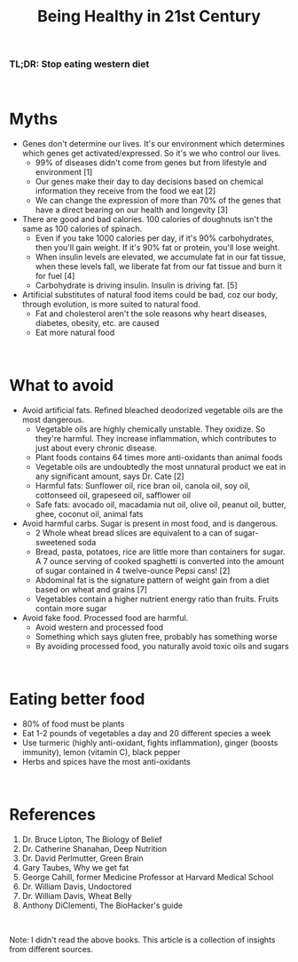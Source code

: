 <h1 align="center"> Being Healthy in 21st Century </h1>

<br>

### TL;DR: Stop eating western diet

<br>

# Myths

* Genes don't determine our lives. It's our environment which determines which genes get activated/expressed. So it's we who control our lives.
  * 99% of diseases didn't come from genes but from lifestyle and environment [1]
  * Our genes make their day to day decisions based on chemical information they receive from the food we eat [2]
  * We can change the expression of more than 70% of the genes that have a direct bearing on our health and longevity [3]
* There are good and bad calories. 100 calories of doughnuts isn't the same as 100 calories of spinach.
  * Even if you take 1000 calories per day, if it's 90% carbohydrates, then you'll gain weight. If it's 90% fat or protein, you'll lose weight.
  * When insulin levels are elevated, we accumulate fat in our fat tissue, when these levels fall, we liberate fat from our fat tissue and burn it for fuel [4]
  * Carbohydrate is driving insulin. Insulin is driving fat. [5]
* Artificial substitutes of natural food items could be bad, coz our body, through evolution, is more suited to natural food.
  * Fat and cholesterol aren't the sole reasons why heart diseases, diabetes, obesity, etc. are caused
  * Eat more natural food

<br>

# What to avoid

* Avoid artificial fats. Refined bleached deodorized vegetable oils are the most dangerous.
  * Vegetable oils are highly chemically unstable. They oxidize. So they're harmful. They increase inflammation, which contributes to just about every chronic disease. 
  * Plant foods contains 64 times more anti-oxidants than animal foods
  * Vegetable oils are undoubtedly the most unnatural product we eat in any significant amount, says Dr. Cate [2]
  * Harmful fats: Sunflower oil, rice bran oil, canola oil, soy oil, cottonseed oil, grapeseed oil, safflower oil
  * Safe fats: avocado oil, macadamia nut oil, olive oil, peanut oil, butter, ghee, coconut oil, animal fats
* Avoid harmful carbs. Sugar is present in most food, and is dangerous.
  * 2 Whole wheat bread slices are equivalent to a can of sugar-sweetened soda
  * Bread, pasta, potatoes, rice are little more than containers for sugar. A 7 ounce serving of cooked spaghetti is converted into the amount of sugar contained in 4 twelve-ounce Pepsi cans! [2]
  * Abdominal fat is the signature pattern of weight gain from a diet based on wheat and grains [7]
  * Vegetables contain a higher nutrient energy ratio than fruits. Fruits contain more sugar
* Avoid fake food. Processed food are harmful.
  * Avoid western and processed food
  * Something which says gluten free, probably has something worse 
  * By avoiding processed food, you naturally avoid toxic oils and sugars

<br>

# Eating better food

* 80% of food must be plants
* Eat 1-2 pounds of vegetables a day and 20 different species a week
* Use turmeric (highly anti-oxidant, fights inflammation), ginger (boosts immunity), lemon (vitamin C), black pepper
* Herbs and spices have the most anti-oxidants
		
<br>

# References

1. Dr. Bruce Lipton, The Biology of Belief
2. Dr. Catherine Shanahan, Deep Nutrition
3. Dr. David Perlmutter, Green Brain
4. Gary Taubes, Why we get fat
5. George Cahill, former Medicine Professor at Harvard Medical School
6. Dr. William Davis, Undoctored
7. Dr. William Davis, Wheat Belly
8. Anthony DiClementi, The BioHacker's guide

<br>

Note: I didn't read the above books. This article is a collection of insights from different sources.

<br>
